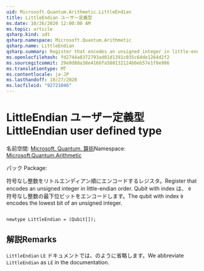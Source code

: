 ```yaml
---
uid: Microsoft.Quantum.Arithmetic.LittleEndian
title: LittleEndian ユーザー定義型
ms.date: 10/26/2020 12:00:00 AM
ms.topic: article
qsharp.kind: udt
qsharp.namespace: Microsoft.Quantum.Arithmetic
qsharp.name: LittleEndian
qsharp.summary: Register that encodes an unsigned integer in little-endian order. The qubit with index `0` encodes the lowest bit of an unsigned integer.
ms.openlocfilehash: fd2744a8372793ad01d1391c035c64de1264d2f2
ms.sourcegitcommit: 29e0d88a30e4166fa580132124b0eb57e1f0e986
ms.translationtype: MT
ms.contentlocale: ja-JP
ms.lasthandoff: 10/27/2020
ms.locfileid: "92721046"
---
```

# <a name="littleendian-user-defined-type"></a><span data-ttu-id="65a42-102">LittleEndian ユーザー定義型</span><span class="sxs-lookup"><span data-stu-id="65a42-102">LittleEndian user defined type</span></span>

<span data-ttu-id="65a42-103">名前空間: [Microsoft. Quantum. 算術](xref:Microsoft.Quantum.Arithmetic)</span><span class="sxs-lookup"><span data-stu-id="65a42-103">Namespace: [Microsoft.Quantum.Arithmetic](xref:Microsoft.Quantum.Arithmetic)</span></span>

<span data-ttu-id="65a42-104">パック [](https://nuget.org/packages/)</span><span class="sxs-lookup"><span data-stu-id="65a42-104">Package: [](https://nuget.org/packages/)</span></span>


<span data-ttu-id="65a42-105">符号なし整数をリトルエンディアン順にエンコードするレジスタ。</span><span class="sxs-lookup"><span data-stu-id="65a42-105">Register that encodes an unsigned integer in little-endian order.</span></span> <span data-ttu-id="65a42-106">Qubit with index は、 `0` 符号なし整数の最下位ビットをエンコードします。</span><span class="sxs-lookup"><span data-stu-id="65a42-106">The qubit with index `0` encodes the lowest bit of an unsigned integer.</span></span>

```qsharp

newtype LittleEndian = (Qubit[]);
```



## <a name="remarks"></a><span data-ttu-id="65a42-107">解説</span><span class="sxs-lookup"><span data-stu-id="65a42-107">Remarks</span></span>

<span data-ttu-id="65a42-108">`LittleEndian` `LE` ドキュメントでは、のように省略します。</span><span class="sxs-lookup"><span data-stu-id="65a42-108">We abbreviate `LittleEndian` as `LE` in the documentation.</span></span>